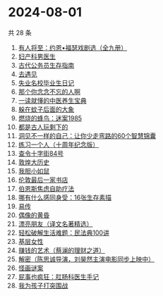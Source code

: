 # 2024-08-01

共 28 条

<!-- BEGIN WEREAD -->
<!-- 最后更新时间 2024-08-01 02:02:04 +0800 -->
1. [有人将至：约恩•福瑟戏剧选（全九册）](https://weread.qq.com/web/bookDetail/b4732ca0813ab8f5bg013f74)
1. [妇产科男医生](https://weread.qq.com/web/bookDetail/f1432510813ab90d1g017504)
1. [古代公务员生存指南](https://weread.qq.com/web/bookDetail/eaa32890813ab90edg010bd5)
1. [去遇见](https://weread.qq.com/web/bookDetail/a3d32170813ab907fg0154f3)
1. [失业名校毕业生日记](https://weread.qq.com/web/bookDetail/16132ea0813ab8407g014249)
1. [那个你念念不忘的人啊](https://weread.qq.com/web/bookDetail/db632090813ab9080g012d29)
1. [一读就懂的中医养生宝典](https://weread.qq.com/web/bookDetail/00f32900813ab909eg018e04)
1. [躲在蚊子后面的大象](https://weread.qq.com/web/bookDetail/bfc32800813ab883bg0165f3)
1. [燃烧的蜂鸟：迷案1985](https://weread.qq.com/web/bookDetail/ea2329f0813ab90d0g017199)
1. [都是古人玩剩下的](https://weread.qq.com/web/bookDetail/17b32b90813ab8ee5g017b91)
1. [洞见不一样的自己：让你少走弯路的60个智慧锦囊](https://weread.qq.com/web/bookDetail/28b327b0813ab90d6g016de6)
1. [练习一个人（十周年纪念版）](https://weread.qq.com/web/bookDetail/2ad32340813ab8b4ag017c32)
1. [查令十字街84号](https://weread.qq.com/web/bookDetail/966326705c8498966c05e8e)
1. [敦煌大历史](https://weread.qq.com/web/bookDetail/c4832a70813ab76a1g0188fb)
1. [我胆小如鼠](https://weread.qq.com/web/bookDetail/276323e0813ab90a5g0144d7)
1. [伦敦最后一家书店](https://weread.qq.com/web/bookDetail/74232650813ab6e09g0125fb)
1. [伯恩斯焦虑自助疗法](https://weread.qq.com/web/bookDetail/6d832250721eb3ec6d8a8d8)
1. [哪有什么感同身受：16张生存素描](https://weread.qq.com/web/bookDetail/45f32bc0813ab9011g015a01)
1. [易传](https://weread.qq.com/web/bookDetail/2e3326e0813ab9043g018091)
1. [偶像的黄昏](https://weread.qq.com/web/bookDetail/3ee32870813ab905cg018b90)
1. [漂亮朋友（译文名著精选）](https://weread.qq.com/web/bookDetail/9b532fc05e39149b5a55f66)
1. [轻松破解生活难题：民法典100讲](https://weread.qq.com/web/bookDetail/59732da0813ab9052g016b28)
1. [基层女性](https://weread.qq.com/web/bookDetail/d3c3209072646383d3ce031)
1. [赚钱的艺术（蔡澜的理财之道）](https://weread.qq.com/web/bookDetail/1fe32b60813ab9052g011c9e)
1. [解密（陈思诚导演，刘昊然主演电影同步上映中）](https://weread.qq.com/web/bookDetail/e1c32c205c9f30e1cdf7d38)
1. [怪画谜案](https://weread.qq.com/web/bookDetail/45632580813ab90d8g018fd7)
1. [屁事也疯狂：肛肠科医生手记](https://weread.qq.com/web/bookDetail/cf232020813ab9051g017394)
1. [我为孩子打突围战](https://weread.qq.com/web/bookDetail/2de32bf0813ab8de9g019ec3)
<!-- END WEREAD -->